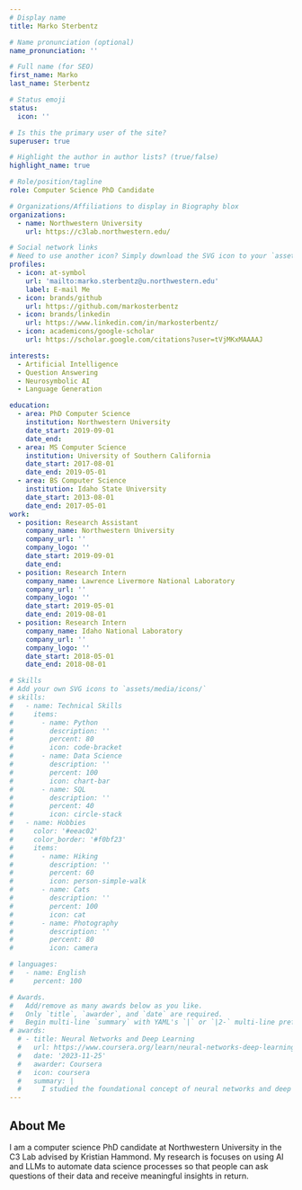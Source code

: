 ```yaml
---
# Display name
title: Marko Sterbentz

# Name pronunciation (optional)
name_pronunciation: ''

# Full name (for SEO)
first_name: Marko
last_name: Sterbentz

# Status emoji
status:
  icon: ''

# Is this the primary user of the site?
superuser: true

# Highlight the author in author lists? (true/false)
highlight_name: true

# Role/position/tagline
role: Computer Science PhD Candidate

# Organizations/Affiliations to display in Biography blox
organizations:
  - name: Northwestern University
    url: https://c3lab.northwestern.edu/

# Social network links
# Need to use another icon? Simply download the SVG icon to your `assets/media/icons/` folder.
profiles:
  - icon: at-symbol
    url: 'mailto:marko.sterbentz@u.northwestern.edu'
    label: E-mail Me
  - icon: brands/github
    url: https://github.com/markosterbentz
  - icon: brands/linkedin
    url: https://www.linkedin.com/in/markosterbentz/
  - icon: academicons/google-scholar
    url: https://scholar.google.com/citations?user=tVjMKxMAAAAJ

interests:
  - Artificial Intelligence
  - Question Answering
  - Neurosymbolic AI
  - Language Generation

education:
  - area: PhD Computer Science
    institution: Northwestern University
    date_start: 2019-09-01
    date_end:
  - area: MS Computer Science
    institution: University of Southern California
    date_start: 2017-08-01
    date_end: 2019-05-01
  - area: BS Computer Science
    institution: Idaho State University
    date_start: 2013-08-01
    date_end: 2017-05-01
work:
  - position: Research Assistant
    company_name: Northwestern University
    company_url: ''
    company_logo: ''
    date_start: 2019-09-01
    date_end:
  - position: Research Intern
    company_name: Lawrence Livermore National Laboratory
    company_url: ''
    company_logo: ''
    date_start: 2019-05-01
    date_end: 2019-08-01
  - position: Research Intern
    company_name: Idaho National Laboratory
    company_url: ''
    company_logo: ''
    date_start: 2018-05-01
    date_end: 2018-08-01

# Skills
# Add your own SVG icons to `assets/media/icons/`
# skills:
#   - name: Technical Skills
#     items:
#       - name: Python
#         description: ''
#         percent: 80
#         icon: code-bracket
#       - name: Data Science
#         description: ''
#         percent: 100
#         icon: chart-bar
#       - name: SQL
#         description: ''
#         percent: 40
#         icon: circle-stack
#   - name: Hobbies
#     color: '#eeac02'
#     color_border: '#f0bf23'
#     items:
#       - name: Hiking
#         description: ''
#         percent: 60
#         icon: person-simple-walk
#       - name: Cats
#         description: ''
#         percent: 100
#         icon: cat
#       - name: Photography
#         description: ''
#         percent: 80
#         icon: camera

# languages:
#   - name: English
#     percent: 100

# Awards.
#   Add/remove as many awards below as you like.
#   Only `title`, `awarder`, and `date` are required.
#   Begin multi-line `summary` with YAML's `|` or `|2-` multi-line prefix and indent 2 spaces below.
# awards:
  # - title: Neural Networks and Deep Learning
  #   url: https://www.coursera.org/learn/neural-networks-deep-learning
  #   date: '2023-11-25'
  #   awarder: Coursera
  #   icon: coursera
  #   summary: |
  #     I studied the foundational concept of neural networks and deep learning. By the end, I was familiar with the significant technological trends driving the rise of deep learning; build, train, and apply fully connected deep neural networks; implement efficient (vectorized) neural networks; identify key parameters in a neural network’s architecture; and apply deep learning to your own applications.
---
```


## About Me

I am a computer science PhD candidate at Northwestern University in the C3 Lab advised by Kristian Hammond. My research is focuses on using AI and LLMs to automate data science processes so that people can ask questions of their data and receive meaningful insights in return.
